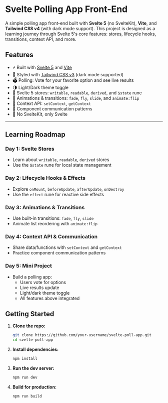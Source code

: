 # Svelte Polling App Front-End

A simple polling app front-end built with **Svelte 5** (no SvelteKit), **Vite**, and **Tailwind CSS v4** (with dark mode support). This project is designed as a learning journey through Svelte 5's core features: stores, lifecycle hooks, transitions, context API, and more.


## Features

- ⚡️ Built with [Svelte 5](https://svelte.dev/blog/svelte-5-beta) and [Vite](https://vitejs.dev/)
- 🎨 Styled with [Tailwind CSS v3](https://tailwindcss.com/) (dark mode supported)
- 🗳️ Polling: Vote for your favorite option and see live results
- 🌗 Light/Dark theme toggle
- 🏪 Svelte 5 stores: `writable`, `readable`, `derived`, and `$state` rune
- 🔄 Animations & transitions: `fade`, `fly`, `slide`, and `animate:flip`
- 🧩 Context API: `setContext`, `getContext`
- 🔁 Component communication patterns
- 🚫 No SvelteKit, only Svelte

---

## Learning Roadmap

### Day 1: Svelte Stores

- Learn about `writable`, `readable`, `derived` stores
- Use the `$state` rune for local state management

### Day 2: Lifecycle Hooks & Effects

- Explore `onMount`, `beforeUpdate`, `afterUpdate`, `onDestroy`
- Use the `effect` rune for reactive side effects

### Day 3: Animations & Transitions

- Use built-in transitions: `fade`, `fly`, `slide`
- Animate list reordering with `animate:flip`

### Day 4: Context API & Communication

- Share data/functions with `setContext` and `getContext`
- Practice component communication patterns

### Day 5: Mini Project

- Build a polling app:
    - Users vote for options
    - Live results update
    - Light/dark theme toggle
    - All features above integrated


## Getting Started

1. **Clone the repo:**
     ```bash
     git clone https://github.com/your-username/svelte-poll-app.git
     cd svelte-poll-app
     ```

2. **Install dependencies:**
     ```bash
     npm install
     ```

3. **Run the dev server:**
     ```bash
     npm run dev
     ```

4. **Build for production:**
     ```bash
     npm run build
     ```

